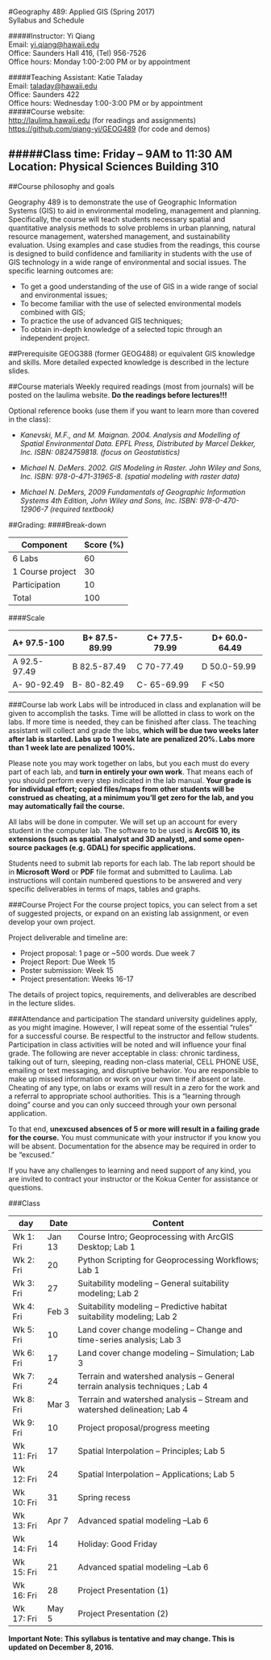                              
#Geography 489: Applied GIS  (Spring 2017) <br/>Syllabus and Schedule

#####Instructor: Yi Qiang <br/>Email: yi.qiang@hawaii.edu <br/>Office: Saunders Hall 416, (Tel) 956-7526 <br/>Office hours: Monday 1:00-2:00 PM or by appointment

#####Teaching Assistant: Katie Taladay<br/>Email: taladay@hawaii.edu<br/>Office: Saunders 422 <br/>Office hours: Wednesday 1:00-3:00 PM or by appointment <br/>
#####Course website:<br/> http://laulima.hawaii.edu (for readings and assignments)<br/>https://github.com/qiang-yi/GEOG489 (for code and demos)

#####Class time: Friday – 9AM to 11:30 AM <br/>Location: Physical Sciences Building 310 
---


##Course philosophy and goals

Geography 489 is to demonstrate the use of Geographic Information Systems (GIS) to aid in environmental modeling, management and planning.  Specifically, the course will teach students necessary spatial and quantitative analysis methods to solve problems in urban planning, natural resource management, watershed management, and sustainability evaluation.  Using examples and case studies from the readings, this course is designed to build confidence and familiarity in students with the use of GIS technology in a wide range of environmental and social issues. The specific learning outcomes are:
* 	To get a good understanding of the use of GIS in a wide range of social and environmental issues;
* 	To become familiar with the use of selected environmental models combined with GIS;
* 	To practice the use of advanced GIS techniques;
* 	To obtain in-depth knowledge of a selected topic through an independent project.

##Prerequisite 
GEOG388 (former GEOG488) or equivalent GIS knowledge and skills.  More detailed expected knowledge is described in the lecture slides.

##Course materials
Weekly required readings (most from journals) will be posted on the laulima website. **Do the readings before lectures!!!**

Optional reference books (use them if you want to learn more than covered in the class):

* *Kanevski, M.F., and M. Maignan. 2004. Analysis and Modelling of Spatial Environmental Data. EPFL Press, Distributed by Marcel Dekker, Inc. ISBN: 0824759818. (focus on Geostatistics)*

* *Michael N. DeMers. 2002. GIS Modeling in Raster. John Wiley and Sons, Inc. ISBN: 978-0-471-31965-8. (spatial modeling with raster data)*

* *Michael N. DeMers, 2009 Fundamentals of Geographic Information Systems 4th Edition, John Wiley and Sons, Inc. ISBN: 978-0-470-12906-7 (required textbook)*

##Grading:
####Break-down

|Component	|Score (%)|
|---------|---------|
|6 Labs	|60|
|1 Course project	|30|
|Participation	|10 | 
|Total	|100|

####Scale

|A+ 97.5-100	|B+ 87.5-89.99	|C+ 77.5-79.99	|D+ 60.0-64.49|
|---------------|-------|--------|--------|
|A   92.5-97.49	|B   82.5-87.49	|C   70-77.49	|D   50.0-59.99|
|A-  90-92.49	|B-  80-82.49	|C-  65-69.99	|F   <50|

###Course lab work
Labs will be introduced in class and explanation will be given to accomplish the tasks.  Time will be allotted in class to work on the labs.  If more time is needed, they can be finished after class.  The teaching assistant will collect and grade the labs, **which will be due two weeks later after lab is started.  Labs up to 1 week late are penalized 20%. Labs more than 1 week late are penalized 100%.**

Please note you may work together on labs, but you each must do every part of each lab, and **turn in entirely your own work**.  That means each of you should perform every step indicated in the lab manual. **Your grade is for individual effort; copied files/maps from other students will be construed as cheating, at a minimum you’ll get zero for the lab, and you may automatically fail the course.**

All labs will be done in computer. We will set up an account for every student in the computer lab. The software to be used is **ArcGIS 10, its extensions (such as spatial analyst and 3D analyst), and some open-source packages (e.g. GDAL) for specific applications.**

Students need to submit lab reports for each lab. The lab report should be in **Microsoft Word** or **PDF** file format and submitted to Laulima. Lab instructions will contain numbered questions to be answered and very specific deliverables in terms of maps, tables and graphs.

###Course Project
For the course project topics, you can select from a set of suggested projects, or expand on an existing lab assignment, or even develop your own project. 

Project deliverable and timeline are:
*	Project proposal: 1 page or ~500 words. Due week 7
*	Project Report: Due Week 15
* 	Poster submission: Week 15
* 	Project presentation: Weeks 16-17

The details of project topics, requirements, and deliverables are described in the lecture slides.

###Attendance and participation
The standard university guidelines apply, as you might imagine. However, I will repeat some of the essential “rules” for a successful course.  Be respectful to the instructor and fellow students.  Participation in class activities will be noted and will influence your final grade.  The following are never acceptable in class: chronic tardiness, talking out of turn, sleeping, reading non-class material, CELL PHONE USE, emailing or text messaging, and disruptive behavior.  You are responsible to make up missed information or work on your own time if absent or late.  Cheating of any type, on labs or exams will result in a zero for the work and a referral to appropriate school authorities.  This is a “learning through doing” course and you can only succeed through your own personal application.  

To that end, **unexcused absences of 5 or more will result in a failing grade for the course.**  You must communicate with your instructor if you know you will be absent.  Documentation for the absence may be required in order to be “excused.”  

If you have any challenges to learning and need support of any kind, you are invited to contract your instructor or the Kokua Center for assistance or questions.  


  
###Class

|day |   Date    |  Content|
|---|---|---|
|Wk 1: Fri	|Jan 13	|Course Intro; Geoprocessing with ArcGIS Desktop; Lab 1|
|Wk 2: Fri	|20	|Python Scripting for Geoprocessing Workflows; Lab 1|
|Wk 3: Fri	|27	|Suitability modeling – General suitability modeling; Lab 2|
|Wk 4: Fri	|Feb 3	|Suitability modeling – Predictive habitat suitability modeling; Lab 2|
|Wk 5: Fri	|10	|Land cover change modeling – Change and time-series analysis; Lab 3|
|Wk 6: Fri	|17	|Land cover change modeling  – Simulation; Lab 3|
|Wk 7: Fri	|24	|Terrain and watershed analysis – General terrain analysis techniques ; Lab 4|
|Wk 8: Fri	|Mar 3|Terrain and watershed analysis – Stream and watershed delineation; Lab 4|
|Wk 9: Fri	|10	|Project proposal/progress meeting |
|Wk 11: Fri	|17	|Spatial Interpolation –  Principles; Lab 5| 
|Wk 12: Fri	|24	|Spatial Interpolation – Applications; Lab 5|
|Wk 10: Fri	|31	|Spring recess|
|Wk 13: Fri	|Apr 7	|Advanced spatial modeling –Lab 6|
|Wk 14: Fri	|14	|Holiday: Good Friday |
|Wk 15: Fri	|21	|Advanced spatial modeling –Lab 6|
|Wk 16: Fri	|28	|Project Presentation (1)|
|Wk 17: Fri|	May 5	|Project Presentation (2)|



**Important Note: This syllabus is tentative and may change. This is updated on December 8, 2016.**
